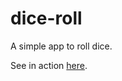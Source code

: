 dice-roll
=========


A simple app to roll dice.

See in action [here](http://rmandvikar.github.io/dice/dice.html).